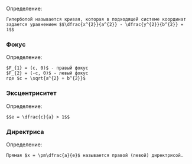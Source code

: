 Определение:
```spoiler-markdown
Гиперболой называется кривая, которая в подходящей системе координат задается уравнением $$\dfrac{x^{2}}{a^{2}} - \dfrac{y^{2}}{b^{2}} = 1$$
```
### Фокус
Определение:
```spoiler-markdown
$F_{1} = (c, 0)$ - правый фокус
$F_{2} = (-c, 0)$ - левый фокус
где $c = \sqrt{a^{2} + b^{2}}$
```
### Эксцентриситет 
Определение:
```spoiler-markdown
$$e = \dfrac{c}{a} > 1$$
```
### Директриса
Определение:
```spoiler-markdown
Прямая $x = \pm\dfrac{a}{e}$ называется правой (левой) директрисой.
```
